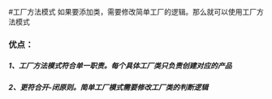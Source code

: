 #工厂方法模式
如果要添加类，需要修改简单工厂的逻辑。那么就可以使用工厂方法模式
  
### 优点：
##### 1、工厂方法模式符合单一职责。每个具体工厂类只负责创建对应的产品  
##### 2、更符合开-闭原则。简单工厂模式需要修改工厂类的判断逻辑  
 

                   
